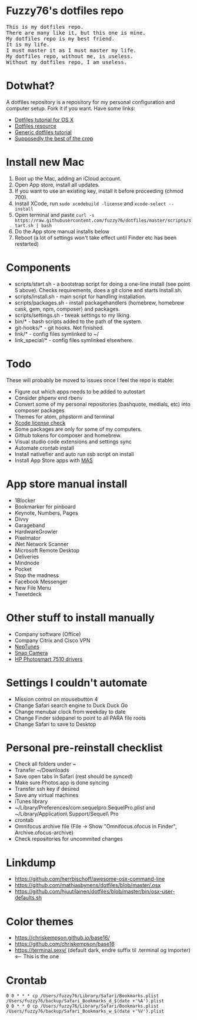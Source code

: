 # Fuzzy76's dotfiles repo

<pre>This is my dotfiles repo.
There are many like it, but this one is mine.
My dotfiles repo is my best friend.
It is my life.
I must master it as I must master my life.
My dotfiles repo, without me, is useless.
Without my dotfiles repo, I am useless.</pre>

# Dotwhat?
A dotfiles repository is a repository for my personal configuration and computer setup. Fork it if you want. Have some links:
* [Dotfiles tutorial for OS X](http://code.tutsplus.com/tutorials/setting-up-a-mac-dev-machine-from-zero-to-hero-with-dotfiles--net-35449)
* [Dotfiles resource](https://dotfiles.github.io)
* [Generic dotfiles tutorial](https://medium.com/@webprolific/getting-started-with-dotfiles-43c3602fd789)
* [Supposedly the best of the crop](https://github.com/mathiasbynens/dotfiles)

# Install new Mac
1. Boot up the Mac, adding an iCloud account.
2. Open App store, install all updates.
3. If you want to use an existing key, install it before proceeding (chmod 700).
4. Install XCode, run ```sudo xcodebuild -license``` and ```xcode-select --install```
5. Open terminal and paste ```curl -s https://raw.githubusercontent.com/fuzzy76/dotfiles/master/scripts/start.sh | bash```
6. Do the App store manual installs below
7. Reboot (a lot of settings won't take effect until Finder etc has been restarted)

# Components
* scripts/start.sh - a bootstrap script for doing a one-line install (see point 5 above). Checks requirements, does a git clone and starts install.sh.
* scripts/install.sh - main script for handling installation.
* scripts/packages.sh - install packagehandlers (homebrew, homebrew cask, gem, npm, composer) and packages.
* scripts/settings.sh - tweak settings to my liking.
* bin/* - bash scripts added to the path of the system.
* git-hooks/* - git hooks. Not finished.
* link/* - config files symlinked to ~/
* link_special/* - config files symlinked elsewhere.

# Todo
These will probably be moved to issues once I feel the repo is stable:
* Figure out which apps needs to be added to autostart
* Consider phpenv end rbenv
* Convert some of my personal repositories (bashquote, medials, etc) into composer packages
* Themes for atom, phpstorm and terminal
* [Xcode license check](https://github.com/CalQL8ed-K-OS/CocoaPods/commit/242d3a3d774f5f3370ae0c5ef783bda993d7029f)
* Some packages are only for some of my computers.
* Github tokens for composer and homebrew.
* Visual studio code extensions and settings sync
* Automate crontab install
* Install nativefier and auto run ssb script on install
* Install App Store apps with [MAS](https://github.com/mas-cli/mas)

# App store manual install
* 1Blocker
* Bookmarker for pinboard
* Keynote, Numbers, Pages
* Divvy
* Garageband
* HardwareGrowler
* Pixelmator
* iNet Network Scanner
* Microsoft Remote Desktop
* Deliveries
* Mindnode
* Pocket
* Stop the madness
* Facebook Messenger
* New File Menu
* Tweetdeck

# Other stuff to install manually
* Company software (Office)
* Company Citrix and Cisco VPN
* [NepTunes](https://micropixels.software/neptunes)
* [Snap Camera](https://snapcamera.snapchat.com)
* [HP Photosmart 7510 drivers](https://support.hp.com/no-no/drivers/selfservice/hp-photosmart-7510-e-all-in-one-printer-series-c311/5070118/model/5070120)

# Settings I couldn't automate
* Mission control on mousebutton 4
* Change Safari search engine to Duck Duck Go
* Change menubar clock from weekday to date
* Change Finder sidepanel to point to all PARA file roots
* Change Safari to save to Desktop

# Personal pre-reinstall checklist
* Check all folders under ~
* Transfer ~/Downloads
* Save open tabs in Safari (rest should be synced)
* Make sure Photos.app is done syncing
* Transfer ssh key if desired
* Save any virtual machines
* iTunes library
* ~/Library/Preferences/com.sequelpro.SequelPro.plist and ~/Library/Application\ Support/Sequel\ Pro
* crontab
* Omnifocus archive file (File -> Show "Omnifocus.ofocus in Finder", Archive.ofocus-archive)
* Check repositories for uncommited changes

# Linkdump
* https://github.com/herrbischoff/awesome-osx-command-line
* https://github.com/mathiasbynens/dotfiles/blob/master/.osx
* https://github.com/hjuutilainen/dotfiles/blob/master/bin/osx-user-defaults.sh

# Color themes
* https://chriskempson.github.io/base16/
* https://github.com/chriskempson/base16
* https://terminal.sexy/ (default dark, endre suffix til .terminal og importer) <-- This is the one

# Crontab
```
0 0 * * * cp /Users/fuzzy76/Library/Safari/Bookmarks.plist /Users/fuzzy76/backup/Safari_Bookmarks_d_$(date +'%A').plist
0 0 * * 0 cp /Users/fuzzy76/Library/Safari/Bookmarks.plist /Users/fuzzy76/backup/Safari_Bookmarks_w_$(date +'%V').plist
```
